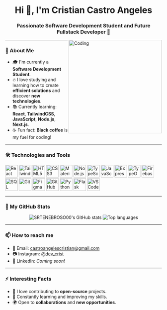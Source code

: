 <h1 align="center">Hi 👋, I'm Cristian Castro Angeles</h1>
<h3 align="center">Passionate Software Development Student and Future Fullstack Developer 🚀</h3>

<img align="right" alt="Coding" width="300" src="https://media.giphy.com/media/qgQUggAC3Pfv687qPC/giphy.gif">

---

### 🌟 About Me
- 🎓 I'm currently a **Software Development Student**.
- 🔥 I love studying and learning how to create **efficient solutions** and discover **new technologies**.
- 📚 Currently learning: **React**, **TailwindCSS**, **JavaScript**, **Node.js**, **Next.js**.
- ☕ Fun fact: **Black coffee** is my fuel for coding!

---

### 🛠️ Technologies and Tools
<p align="left">
  <img src="https://cdn.jsdelivr.net/gh/devicons/devicon/icons/react/react-original.svg" alt="React" width="40" height="40"/>
  <img src="https://cdn.jsdelivr.net/gh/devicons/devicon/icons/tailwindcss/tailwindcss-plain.svg" alt="TailwindCSS" width="40" height="40"/>
  <img src="https://cdn.jsdelivr.net/gh/devicons/devicon/icons/html5/html5-original.svg" alt="HTML5" width="40" height="40"/>
  <img src="https://cdn.jsdelivr.net/gh/devicons/devicon/icons/css3/css3-original.svg" alt="CSS3" width="40" height="40"/>
  <img src="https://cdn.jsdelivr.net/gh/devicons/devicon/icons/materialui/materialui-original.svg" alt="MaterialUI" width="40" height="40"/>
  <img src="https://cdn.jsdelivr.net/gh/devicons/devicon/icons/nodejs/nodejs-original.svg" alt="Node.js" width="40" height="40"/>
  <img src="https://cdn.jsdelivr.net/gh/devicons/devicon/icons/typescript/typescript-original.svg" alt="TypeScript" width="40" height="40"/>
  <img src="https://cdn.jsdelivr.net/gh/devicons/devicon/icons/javascript/javascript-original.svg" alt="JavaScript" width="40" height="40"/>
  <img src="https://cdn.jsdelivr.net/gh/devicons/devicon/icons/express/express-original.svg" alt="Express" width="40" height="40"/>
  <img src="https://cdn.jsdelivr.net/gh/devicons/devicon/icons/typeorm/typeorm-original.svg" alt="TypeORM" width="40" height="40"/>
  <img src="https://cdn.jsdelivr.net/gh/devicons/devicon/icons/firebase/firebase-plain.svg" alt="Firebase" width="40" height="40"/>
  <img src="https://cdn.jsdelivr.net/gh/devicons/devicon/icons/mysql/mysql-original.svg" alt="SQL" width="40" height="40"/>
  <img src="https://cdn.jsdelivr.net/gh/devicons/devicon/icons/git/git-original.svg" alt="Git" width="40" height="40"/>
  <img src="https://cdn.jsdelivr.net/gh/devicons/devicon/icons/figma/figma-original.svg" alt="Figma" width="40" height="40"/>
  <img src="https://cdn.jsdelivr.net/gh/devicons/devicon/icons/github/github-original.svg" alt="GitHub" width="40" height="40"/>
  <img src="https://cdn.jsdelivr.net/gh/devicons/devicon/icons/python/python-original.svg" alt="Python" width="40" height="40"/>
  <img src="https://cdn.jsdelivr.net/gh/devicons/devicon/icons/flask/flask-original.svg" alt="Flask" width="40" height="40"/>
  <img src="https://cdn.jsdelivr.net/gh/devicons/devicon/icons/vscode/vscode-original.svg" alt="VSCode" width="40" height="40"/>
</p>

---

### 🚀 My GitHub Stats
<p align="center">
  <img src="https://github-readme-stats.vercel.app/api?username=SRTENEBROSO00&show_icons=true&theme=radical" alt="SRTENEBROSO00's GitHub stats" />
  <img src="https://github-readme-stats.vercel.app/api/top-langs/?username=SRTENEBROSO00&layout=compact&theme=radical" alt="Top languages" />
</p>

---

### 📫 How to reach me
- 📧 Email: [castroangelescristian@gmail.com](mailto:kristhian2600@gmail.com)
- 📷 Instagram: [@dev_crist](https://www.instagram.com/cristian_ang)
- 💼 LinkedIn: *Coming soon!*

---

### ⚡ Interesting Facts
- 🤝 I love contributing to **open-source** projects.
- 🧠 Constantly learning and improving my skills.
- 🌍 Open to **collaborations** and **new opportunities**.
